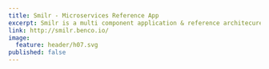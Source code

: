 ```yaml
---
title: Smilr - Microservices Reference App 
excerpt: Smilr is a multi component application & reference architecure. Smilr is a multi component application & reference architecure. It has been designed to showcase microservices design patterns & deployment architectures. It consists of a front end single page application (SPA), two lightweight services, supporting database and back end data enrichment functions.<p>This application supports a range of demonstration, and learning scenarios, such as:</p> <ul>   <li>A working example of microservices design</li>   <li>Use of containers, Docker &amp; Kubernetes</li>   <li>NoSQL and document stores over traditional relational databases</li>   <li>Development and deployment challenges of single page applications</li>   <li>RESTful API design</li>   <li>Platform services for application hosting</li>   <li>Using serverless technology to support or provide services</li>   <li>DevOps practices, automated CI build, test &amp; release pipelines</li>   <li>Use of an open source application stack such as Node.js</li>   <li>The Actor model as an alternative to a traditional data model</li>   <li>CQRS (Command &amp; Query Responsibility Segregation) as a possible pattern to separate read and write actions and stores</li> </ul>
link: http://smilr.benco.io/
image:
  feature: header/h07.svg
published: false
---
```

